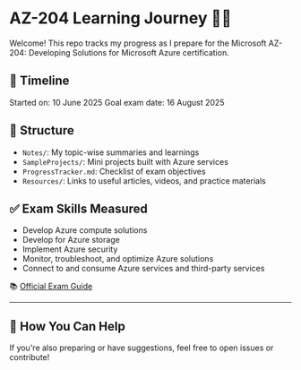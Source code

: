 # AZ-204 Learning Journey 📘🚀

Welcome! This repo tracks my progress as I prepare for the Microsoft AZ-204: Developing Solutions for Microsoft Azure certification.

## 📅 Timeline

Started on: 10 June 2025
Goal exam date: 16 August 2025

## 🧭 Structure

- `Notes/`: My topic-wise summaries and learnings
- `SampleProjects/`: Mini projects built with Azure services
- `ProgressTracker.md`: Checklist of exam objectives
- `Resources/`: Links to useful articles, videos, and practice materials

## ✅ Exam Skills Measured

- Develop Azure compute solutions
- Develop for Azure storage
- Implement Azure security
- Monitor, troubleshoot, and optimize Azure solutions
- Connect to and consume Azure services and third-party services

📚 [Official Exam Guide](https://learn.microsoft.com/en-us/certifications/exams/az-204/)

---

## 💬 How You Can Help

If you're also preparing or have suggestions, feel free to open issues or contribute!
